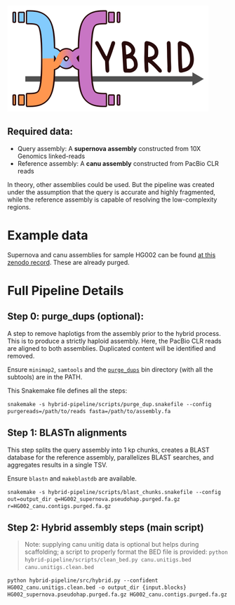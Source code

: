 ![hybrid image](https://github.com/ScottMastro/hybrid-pipeline/blob/master/hybrid.svg)

## Required data:

- Query assembly: A **supernova assembly** constructed from 10X Genomics linked-reads
- Reference assembly: A **canu assembly** constructed from PacBio CLR reads

In theory, other assemblies could be used. But the pipeline was created under the assumption that the query is accurate and highly fragmented, while the reference assembly is capable of resolving the low-complexity regions.

# Example data

Supernova and canu assemblies for sample HG002 can be found [at this zenodo record](https://zenodo.org/records/15059067).
These are already purged.

# Full Pipeline Details 

## Step 0: purge_dups (optional):

A step to remove haplotigs from the assembly prior to the hybrid process. This is to produce a strictly haploid assembly. Here, the PacBio CLR reads are aligned to both assemblies. Duplicated content will be identified and removed.

Ensure `minimap2`, `samtools` and the [`purge_dups`](https://github.com/dfguan/purge_dups) bin directory (with all the subtools) are in the PATH.

This Snakemake file defines all the steps:

```
snakemake -s hybrid-pipeline/scripts/purge_dup.snakefile --config purgereads=/path/to/reads fasta=/path/to/assembly.fa
```

## Step 1: BLASTn alignments

This step splits the query assembly into 1 kp chunks, creates a BLAST database for the reference assembly, parallelizes BLAST searches, and aggregates results in a single TSV.

Ensure `blastn` and `makeblastdb` are available.

```
snakemake -s hybrid-pipeline/scripts/blast_chunks.snakefile --config out=output_dir q=HG002_supernova.pseudohap.purged.fa.gz r=HG002_canu.contigs.purged.fa.gz
```

## Step 2: Hybrid assembly steps (main script)

> Note: supplying canu unitig data is optional but helps during scaffolding; a script to properly format the BED file is provided: 
`python hybrid-pipeline/scripts/clean_bed.py canu.unitigs.bed canu.unitigs.clean.bed`

```
python hybrid-pipeline/src/hybrid.py --confident HG002_canu.unitigs.clean.bed -o output_dir {input.blocks} HG002_supernova.pseudohap.purged.fa.gz HG002_canu.contigs.purged.fa.gz
```
